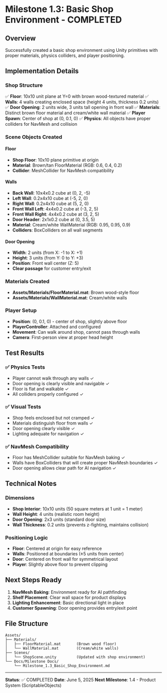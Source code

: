 # Milestone 1.3: Basic Shop Environment - COMPLETED

## Overview
Successfully created a basic shop environment using Unity primitives with proper materials, physics colliders, and player positioning.

## Implementation Details

### Shop Structure
✅ **Floor**: 10x10 unit plane at Y=0 with brown wood-textured material
✅ **Walls**: 4 walls creating enclosed space (height 4 units, thickness 0.2 units)
✅ **Door Opening**: 2 units wide, 3 units tall opening in front wall
✅ **Materials**: Distinct brown floor material and cream/white wall material
✅ **Player Spawn**: Center of shop at (0, 0.1, 0)
✅ **Physics**: All objects have proper colliders for NavMesh and collision

### Scene Objects Created

#### Floor
- **Shop Floor**: 10x10 plane primitive at origin
- **Material**: Brown/tan FloorMaterial (RGB: 0.6, 0.4, 0.2)
- **Collider**: MeshCollider for NavMesh compatibility

#### Walls
- **Back Wall**: 10x4x0.2 cube at (0, 2, -5)
- **Left Wall**: 0.2x4x10 cube at (-5, 2, 0)
- **Right Wall**: 0.2x4x10 cube at (5, 2, 0)
- **Front Wall Left**: 4x4x0.2 cube at (-3, 2, 5)
- **Front Wall Right**: 4x4x0.2 cube at (3, 2, 5)
- **Door Header**: 2x1x0.2 cube at (0, 3.5, 5)
- **Material**: Cream/white WallMaterial (RGB: 0.95, 0.95, 0.9)
- **Colliders**: BoxColliders on all wall segments

#### Door Opening
- **Width**: 2 units (from X: -1 to X: +1)
- **Height**: 3 units (from Y: 0 to Y: +3)
- **Position**: Front wall center (Z: 5)
- **Clear passage** for customer entry/exit

### Materials Created
- **Assets/Materials/FloorMaterial.mat**: Brown wood-style floor
- **Assets/Materials/WallMaterial.mat**: Cream/white walls

### Player Setup
- **Position**: (0, 0.1, 0) - center of shop, slightly above floor
- **PlayerController**: Attached and configured
- **Movement**: Can walk around shop, cannot pass through walls
- **Camera**: First-person view at proper head height

## Test Results

### ✅ Physics Tests
- Player cannot walk through any walls ✓
- Door opening is clearly visible and navigable ✓
- Floor is flat and walkable ✓
- All colliders properly configured ✓

### ✅ Visual Tests
- Shop feels enclosed but not cramped ✓
- Materials distinguish floor from walls ✓
- Door opening clearly visible ✓
- Lighting adequate for navigation ✓

### ✅ NavMesh Compatibility
- Floor has MeshCollider suitable for NavMesh baking ✓
- Walls have BoxColliders that will create proper NavMesh boundaries ✓
- Door opening allows clear path for AI navigation ✓

## Technical Notes

### Dimensions
- **Shop Interior**: 10x10 units (50 square meters at 1 unit = 1 meter)
- **Wall Height**: 4 units (realistic room height)
- **Door Opening**: 2x3 units (standard door size)
- **Wall Thickness**: 0.2 units (prevents z-fighting, maintains collision)

### Positioning Logic
- **Floor**: Centered at origin for easy reference
- **Walls**: Positioned at boundaries (±5 units from center)
- **Door**: Centered on front wall for symmetrical layout
- **Player**: Slightly above floor to prevent clipping

## Next Steps Ready
1. **NavMesh Baking**: Environment ready for AI pathfinding
2. **Shelf Placement**: Clear wall space for product displays
3. **Lighting Enhancement**: Basic directional light in place
4. **Customer Spawning**: Door opening provides entry/exit point

## File Structure
```
Assets/
├── Materials/
│   ├── FloorMaterial.mat       (Brown wood floor)
│   └── WallMaterial.mat        (Cream/white walls)
├── Scenes/
│   └── ShopScene.unity         (Updated with shop environment)
└── Docs/Milestone Docs/
    └── Milestone_1.3_Basic_Shop_Environment.md
```

---

**Status**: ✅ COMPLETED
**Date**: June 5, 2025
**Next Milestone**: 1.4 - Product System (ScriptableObjects)
